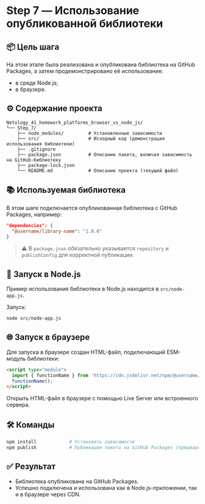 # Step 7 — Использование опубликованной библиотеки

## 📦 Цель шага

На этом этапе была реализована и опубликована библиотека на GitHub Packages, а затем продемонстрировано её использование:
- в среде Node.js;
- в браузере.

## ⚙️ Содержание проекта

```
Netology_41_homework_platforms_browser_vs_node_js/
└── Step_7/
    ├── node_modules/         # Установленные зависимости
    ├── src/                  # Исходный код (демонстрация использования библиотеки)
    ├── .gitignore
    ├── package.json          # Описание пакета, включая зависимость на GitHub-библиотеку
    ├── package-lock.json
    └── README.md             # Описание проекта (текущий файл)
```

## 📚 Используемая библиотека

В этом шаге подключается опубликованная библиотека с GitHub Packages, например:

```json
"dependencies": {
  "@username/library-name": "1.0.0"
}
```

> ⚠️ В `package.json` обязательно указывается `repository` и `publishConfig` для корректной публикации.

## 🚀 Запуск в Node.js

Пример использования библиотеки в Node.js находится в `src/node-app.js`.

Запуск:

```bash
node src/node-app.js
```

## 🌐 Запуск в браузере

Для запуска в браузере создан HTML-файл, подключающий ESM-модуль библиотеки:

```html
<script type="module">
  import { functionName } from 'https://cdn.jsdelivr.net/npm/@username/library-name/+esm';
  functionName();
</script>
```

Открыть HTML-файл в браузере с помощью Live Server или встроенного сервера.

## 🛠 Команды

```bash
npm install            # Установить зависимости
npm publish            # Публикация пакета на GitHub Packages (предварительно настроен .npmrc)
```

## ✅ Результат

- Библиотека опубликована на GitHub Packages.
- Успешно подключена и использована как в Node.js-приложении, так и в браузере через CDN.